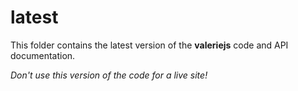 latest
======

This folder contains the latest version of the **valeriejs** code and API documentation.

_Don't use this version of the code for a live site!_
